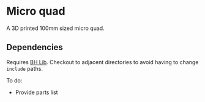 # Micro quad

A 3D printed 100mm sized micro quad.

## Dependencies

Requires [BH Lib](https://github.com/brandonhill/BH-Lib). Checkout to adjacent directories to avoid having to change `include` paths.

To do:
* Provide parts list
